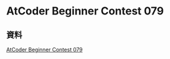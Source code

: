 # AtCoder Beginner Contest 079

## 資料

[AtCoder Beginner Contest 079](https://atcoder.jp/contests/abc079)
